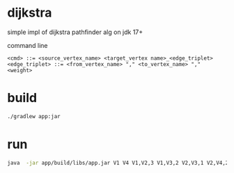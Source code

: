 # dijkstra
simple impl of dijkstra pathfinder alg on jdk 17+

command line 
```bnf
<cmd> ::= <source_vertex_name> <target_vertex name>_<edge_triplet>
<edge_triplet> ::= <from_vertex_name> "," <to_vertex_name> "," <weight>
```

# build
```bash
./gradlew app:jar
```
# run
```bash
java  -jar app/build/libs/app.jar V1 V4 V1,V2,3 V1,V3,2 V2,V3,1 V2,V4,2 V3,V4,4 
```

